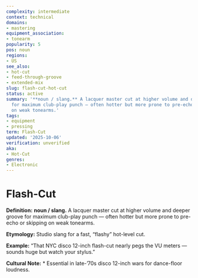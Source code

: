 ```yaml
---
complexity: intermediate
context: technical
domains:
- mastering
equipment_association:
- tonearm
popularity: 5
pos: noun
regions:
- US
see_also:
- hot-cut
- feed-through-groove
- extended-mix
slug: flash-cut-hot-cut
status: active
summary: '**noun / slang.** A lacquer master cut at higher volume and deeper groove
  for maximum club-play punch — often hotter but more prone to pre-echo or skipping
  on weak tonearms.'
tags:
- equipment
- pressing
term: Flash-Cut
updated: '2025-10-06'
verification: unverified
aka:
- Hot-Cut
genres:
- Electronic
---
```


# Flash-Cut

**Definition:** **noun / slang.** A lacquer master cut at higher volume and deeper groove for maximum club-play punch — often hotter but more prone to pre-echo or skipping on weak tonearms.

**Etymology:** Studio slang for a fast, “flashy” hot-level cut.

**Example:** “That NYC disco 12-inch flash-cut nearly pegs the VU meters — sounds huge but watch your stylus.”

**Cultural Note:** * Essential in late-’70s disco 12-inch wars for dance-floor loudness.

